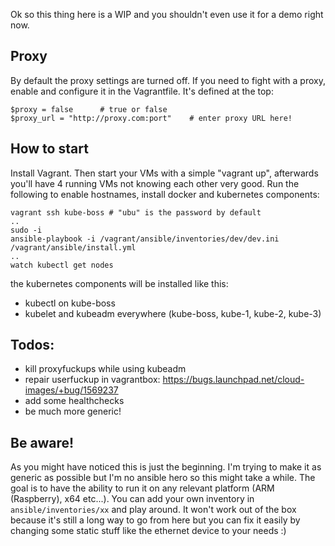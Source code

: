 Ok so this thing here is a WIP and you shouldn't even use it for a demo right now. 

## Proxy
By default the proxy settings are turned off. If you need to fight with a proxy, enable and configure it in the Vagrantfile. It's defined at the top:
```
$proxy = false		# true or false
$proxy_url = "http://proxy.com:port"	# enter proxy URL here!
```

## How to start
Install Vagrant. Then start your VMs with a simple "vagrant up", afterwards you'll have 4 running VMs not knowing each other very good.
Run the following to enable hostnames, install docker and kubernetes components:

```
vagrant ssh kube-boss # "ubu" is the password by default
..
sudo -i
ansible-playbook -i /vagrant/ansible/inventories/dev/dev.ini /vagrant/ansible/install.yml
..
watch kubectl get nodes
```

the kubernetes components will be installed like this:
- kubectl on kube-boss
- kubelet and kubeadm everywhere (kube-boss, kube-1, kube-2, kube-3)

## Todos:
- kill proxyfuckups while using kubeadm
- repair userfuckup in vagrantbox: https://bugs.launchpad.net/cloud-images/+bug/1569237 
- add some healthchecks
- be much more generic!

## Be aware!
As you might have noticed this is just the beginning. I'm trying to make it as generic as possible but I'm no ansible hero so this might take a while. The goal is to have the ability to run it on any relevant platform (ARM (Raspberry), x64 etc...). You can add your own inventory in `ansible/inventories/xx` and play around. It won't work out of the box because it's still a long way to go from here but you can fix it easily by changing some static stuff like the ethernet device to your needs :)